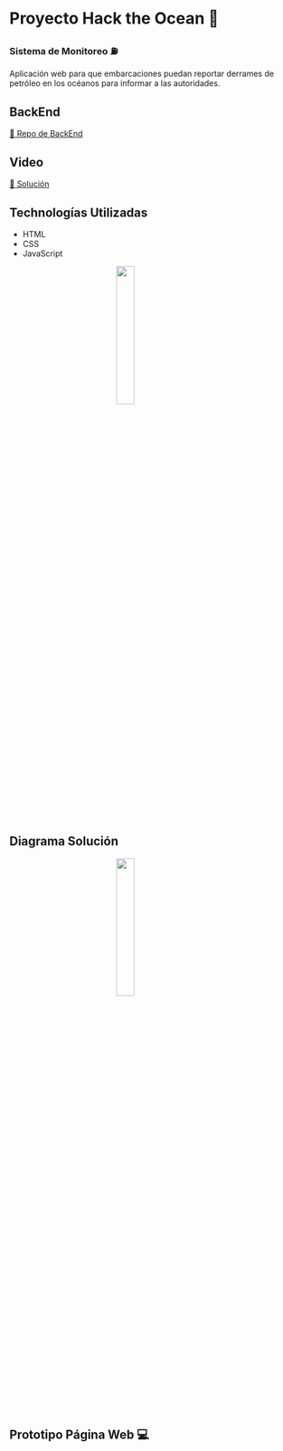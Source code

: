 # Proyecto Hack the Ocean 🌊

### Sistema de Monitoreo ⛽️
Aplicación web para que embarcaciones puedan reportar derrames de petróleo en los océanos para informar a las autoridades. 

## BackEnd
[🔗 Repo de BackEnd](https://github.com/LeonRivera/HackTheOcean-MapAmb)

## Video 
[🔗 Solución]()

## Technologías Utilizadas 
- HTML 
- CSS
- JavaScript 

<p align="left"> <img src="https://geoinnova.org/wp-content/uploads/2021/08/logos.png" width="25%" style="display: block; margin: 0 auto"><p/>

## Diagrama Solución

<p align="left"> <img src="https://estefysaucedo.com/HackTheOcean/DiagramaSoluci%C3%B3n.png" width="25%" style="display: block; margin: 0 auto"><p/>

## Prototipo Página Web 💻
